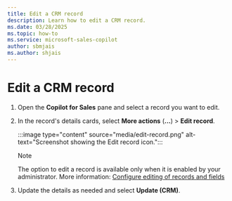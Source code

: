 ```yaml
---
title: Edit a CRM record
description: Learn how to edit a CRM record.
ms.date: 03/28/2025
ms.topic: how-to
ms.service: microsoft-sales-copilot
author: sbmjais
ms.author: shjais
---
```


# Edit a CRM record

1. Open the **Copilot for Sales** pane and select a record you want to edit.

1. In the record's details cards, select **More actions** (**...**) > **Edit record**.

   :::image type="content" source="media/edit-record.png" alt-text="Screenshot showing the Edit record icon.":::

   > [!NOTE]
   > The option to edit a record is available only when it is enabled by your administrator. More information: [Configure editing of records and fields](customize-forms-and-fields.md#configure-editing-of-records-and-fields)

1. Update the details as needed and select **Update (CRM)**.
